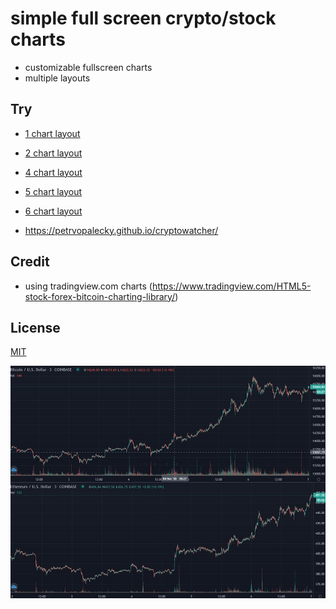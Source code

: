 # simple full screen crypto/stock charts

- customizable fullscreen charts
- multiple layouts

## Try
- [1 chart layout](https://petrvopalecky.github.io/cryptowatcher/1_layout.html)
- [2 chart layout](https://petrvopalecky.github.io/cryptowatcher/2_layout.html)
- [4 chart layout](https://petrvopalecky.github.io/cryptowatcher/4_layout.html)
- [5 chart layout](https://petrvopalecky.github.io/cryptowatcher/5_layout.html)
- [6 chart layout](https://petrvopalecky.github.io/cryptowatcher/6_layout.html)


- https://petrvopalecky.github.io/cryptowatcher/

## Credit
- using tradingview.com charts
(https://www.tradingview.com/HTML5-stock-forex-bitcoin-charting-library/)

## License
[MIT](https://choosealicense.com/licenses/mit/)


![alt text](https://raw.githubusercontent.com/petrvopalecky/cryptowatcher/main/img/preview.jpg)
